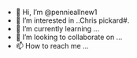 - 👋 Hi, I’m @pennieallnew1
- 👀 I’m interested in ..Chris pickard#.
- 🌱 I’m currently learning ...
- 💞️ I’m looking to collaborate on ...
- 📫 How to reach me ...

<!---
pennieallnew1/pennieallnew1 is a ✨ special ✨ repository because its `README.md` (this file) appears on your GitHub profile.
You can click the Preview link to take a look at your changes.
--->
